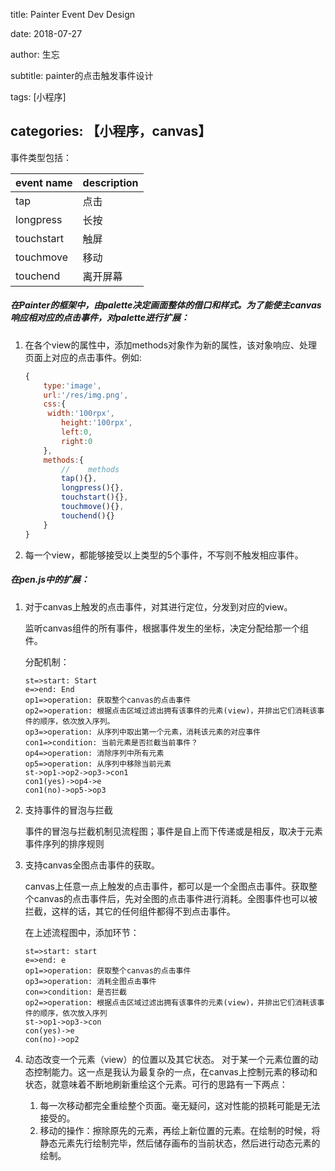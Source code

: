 title: Painter Event Dev Design

date: 2018-07-27

author: 生忘

subtitle: painter的点击触发事件设计

tags: [小程序]

## categories: 【小程序，canvas】



事件类型包括：

| event name | description |
| ---------- | ----------- |
| tap        | 点击        |
|longpress|长按|
|touchstart|触屏|
|touchmove|移动|
|touchend|离开屏幕|



##### 在Painter的框架中，由palette决定画面整体的借口和样式。为了能使主canvas响应相对应的点击事件，对palette进行扩展：

1. 在各个view的属性中，添加methods对象作为新的属性，该对象响应、处理页面上对应的点击事件。例如:

   ```js
   {
       type:'image',
       url:'/res/img.png',
       css:{
   		width:'100rpx',
           height:'100rpx',
           left:0,
           right:0
       },
       methods:{
           //    methods     
           tap(){},
           longpress(){},
           touchstart(){},
           touchmove(){},
           touchend(){}
       }
   }
   ```

   

2. 每一个view，都能够接受以上类型的5个事件，不写则不触发相应事件。



##### 在pen.js中的扩展：

1. 对于canvas上触发的点击事件，对其进行定位，分发到对应的view。

   监听canvas组件的所有事件，根据事件发生的坐标，决定分配给那一个组件。

   分配机制：
   ```flow
   st=>start: Start
   e=>end: End
   op1=>operation: 获取整个canvas的点击事件
   op2=>operation: 根据点击区域过滤出拥有该事件的元素(view)，并排出它们消耗该事件的顺序，依次放入序列。
   op3=>operation: 从序列中取出第一个元素，消耗该元素的对应事件
   con1=>condition: 当前元素是否拦截当前事件？
   op4=>operation: 消除序列中所有元素
   op5=>operation: 从序列中移除当前元素
   st->op1->op2->op3->con1
   con1(yes)->op4->e
   con1(no)->op5->op3
   ```

2. 支持事件的冒泡与拦截

   事件的冒泡与拦截机制见流程图；事件是自上而下传递或是相反，取决于元素事件序列的排序规则

3. 支持canvas全图点击事件的获取。

   canvas上任意一点上触发的点击事件，都可以是一个全图点击事件。获取整个canvas的点击事件后，先对全图的点击事件进行消耗。全图事件也可以被拦截，这样的话，其它的任何组件都得不到点击事件。

   在上述流程图中，添加环节：

   ```flow
   st=>start: start
   e=>end: e
   op1=>operation: 获取整个canvas的点击事件
   op3=>operation: 消耗全图点击事件
   con=>condition: 是否拦截
   op2=>operation: 根据点击区域过滤出拥有该事件的元素(view)，并排出它们消耗该事件的顺序，依次放入序列
   st->op1->op3->con
   con(yes)->e
   con(no)->op2
   ```

   

4. 动态改变一个元素（view）的位置以及其它状态。
   对于某一个元素位置的动态控制能力。这一点是我认为最复杂的一点，在canvas上控制元素的移动和状态，就意味着不断地刷新重绘这个元素。可行的思路有一下两点：

   1. 每一次移动都完全重绘整个页面。毫无疑问，这对性能的损耗可能是无法接受的。
   2. 移动的操作：擦除原先的元素，再绘上新位置的元素。在绘制的时候，将静态元素先行绘制完毕，然后储存画布的当前状态，然后进行动态元素的绘制。


